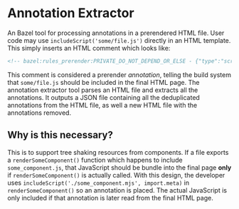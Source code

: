 # Annotation Extractor

An Bazel tool for processing annotations in a prerendered HTML file. User code
may use `includeScript('some/file.js')` directly in an HTML template. This
simply inserts an HTML comment which looks like:

```html
<!-- bazel:rules_prerender:PRIVATE_DO_NOT_DEPEND_OR_ELSE - {"type":"script","path":"some/file.js"} -->
```

This comment is considered a prerender *annotation*, telling the build system
that `some/file.js` should be included in the final HTML page. The annotation
extractor tool parses an HTML file and extracts all the annotations. It outputs
a JSON file containing all the deduplicated annotations from the HTML file, as
well a new HTML file with the annotations removed.

## Why is this necessary?

This is to support tree shaking resources from components. If a file exports a
`renderSomeComponent()` function which happens to include `some_component.js`,
that JavaScript should be bundle into the final page **only** if
`renderSomeComponent()` is actually called. With this design, the developer uses
`includeScript('./some_component.mjs', import.meta)` in `renderSomeComponent()`
so an annotation is placed. The actual JavaScript is only included if that
annotation is later read from the final HTML page.
